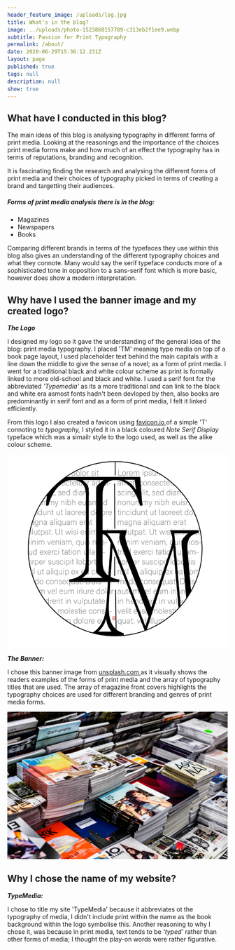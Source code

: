 ```yaml
---
header_feature_image: /uploads/log.jpg
title: What's in the blog?
image: ../uploads/photo-1523868157789-c313eb2f1ee9.webp
subtitle: Passion for Print Typography
permalink: /about/
date: 2020-06-29T15:36:12.231Z
layout: page
published: true
tags: null
description: null
show: true
---
```

## What have I conducted in this blog?

The main ideas of this blog is analysing typography in different forms of print media. Looking at the reasonings and the importance of the choices print media forms make and how much of an effect the typography has in terms of reputations, branding and recognition. 

It is fascinating finding the research and analysing the different forms of print media and their choices of typography picked in terms of creating a brand and targetting their audiences. 

##### *Forms of print media analysis there is in the blog:*

* Magazines
* Newspapers
* Books

Comparing different brands in terms of the typefaces they use within this blog also gives an understanding of the different typography choices and what they connote. Many would say the serif typeface conducts more of a sophisticated tone in opposition to a sans-serif font which is more basic, however does show a modern interpretation.

## Why have I used the banner image and my created logo?

***The Logo***

I designed my logo so it gave the understanding of the general idea of the blog: print media typography. I placed 'TM' meaning type media on top of a book page layout, I used placeholder text behind the main capitals with a line down the middle to give the sense of a novel; as a form of print media. I went for a traditional black and white colour scheme as print is formally linked to more old-school and black and white. I used a serif font for the abbreviated *'Typemedia'* as its a more traditional and can link to the black and white era asmost fonts hadn't been devloped by then, also books are predominantly in serif font and as a form of print media, I felt it linked efficiently.

From this logo I also created a favicon using [favicon.io ](favicon.io)of a simple 'T' connoting to *typography,* I styled it in a black coloured *Note Serif Display* typeface which was a simailr style to the logo used, as well as the alike colour scheme.

![My logo which I designed via inDesign.](../uploads/screenshot-2021-10-04-at-12.28.32.png)

***The Banner:***

I chose this banner image from [unsplash.com ](unsplash.com)as it visually shows the readers examples of the forms of print media and the array of typography titles that are used. The array of magazine front covers highlights the typography choices are used for different branding and genres of print media forms.

![The banner image I used to highlight different typography of print media forms.](../uploads/charisse-kenion-8zsmlyaaufg-unsplash.jpg)

## Why I chose the name of my website?

***TypeMedia:***

I chose to title my site 'TypeMedia' because it abbreviates ot the typography of media, I didn't include print within the name as the book background within the logo symbolise this. Another reasoning to why I chose it, was because in print media, text tends to be *'typed'* rather than other forms of media; I thought the play-on words were rather figurative.